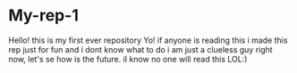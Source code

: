 # My-rep-1
Hello! this is my first ever repository 
Yo! if anyone is reading this i made this rep just for fun and i dont know what to do i am just a clueless guy right now, let's se how is the future.  iI know no one will read this LOL:)
